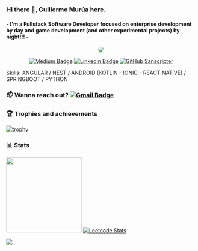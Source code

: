 ### Hi there 🖖, Guillermo Murúa here.
#### - I'm a Fullstack Software Developer focused on enterprise development by day and game development (and other experimental projects) by night!!! -

<div align="center">

 <img src="https://i.ibb.co/3fPNjdX/Web-Developer.gif"   style="border-radius: 50px;">



[![Medium Badge](https://img.shields.io/badge/-@Sanscripter-white?style=flat&logo=Medium&labelColor=black&go=Medium&link=https://medium.com/@Sanscripter/)](https://medium.com/Sanscripter) [![Linkedin Badge](https://img.shields.io/badge/-Guillermo%20Murúa-blue?style=flat&logo=Linkedin&logoColor=white&link=https://www.linkedin.com/in/guillermo-murua/)](https://www.linkedin.com/in/guillermo-murua/) [![GitHub Sanscripter](https://img.shields.io/github/followers/sanscripter?label=follow&style=social)](https://github.com/Sanscripter)

</div>


Skills: ANGULAR / NEST / ANDROID (KOTLIN - IONIC - REACT NATIVE) / SPRINGBOOT / PYTHON

### 📫 Wanna reach out? [![Gmail Badge](https://img.shields.io/badge/-mail-c14438?style=flat-square&logo=Gmail&logoColor=white&link=mailto:guillermoasmurua@gmail.com)](mailto:guillermoasmurua@gmail.com)

### 🏆 Trophies and achievements
[![trophy](https://github-profile-trophy.vercel.app/?username=sanscripter&theme=darkhub)](https://github.com/ryo-ma/github-profile-trophy)

### 📊 Stats

 <a href="https://stackoverflow.com/users/story/5564131"><img src="https://github-readme-stackoverflow.vercel.app/?userID=5564131&theme=dark" height="200"></a> [![Leetcode Stats](https://leetcard.jacoblin.cool/Sanscripter)](https://leetcode.com/Sanscripter)



<img src="https://komarev.com/ghpvc/?username=sanscripter&style=plastic&label=Views"><img>
